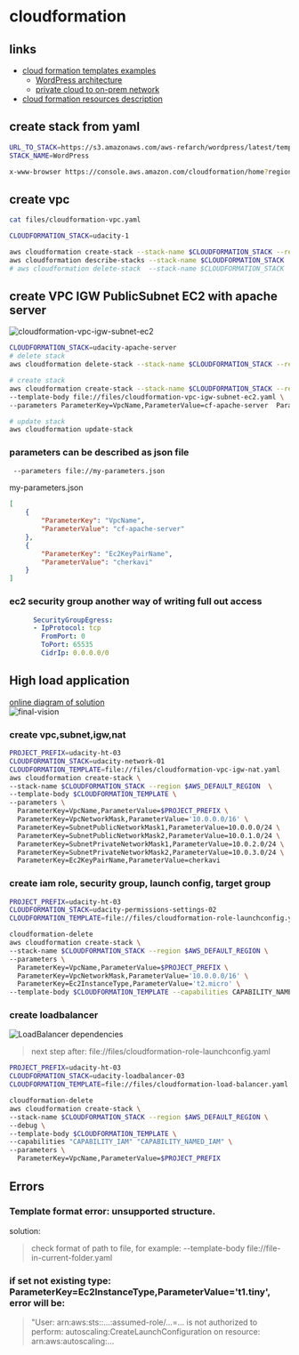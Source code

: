 # cloudformation
## links
* [cloud formation templates examples](https://github.com/orgs/aws-samples/repositories?q=cloudformation)
  * [WordPress architecture](https://github.com/aws-samples/aws-refarch-wordpress)
  * [private cloud to on-prem network](https://github.com/udacity/nd9991-c2-Infrastructure-as-Code-v1-Exercises_Solution/tree/master/lesson-2-Infrastructure%20as%20Code)
* [cloud formation resources description](https://docs.aws.amazon.com/AWSCloudFormation/latest/UserGuide/aws-template-resource-type-ref.html)

## create stack from yaml
```sh
URL_TO_STACK=https://s3.amazonaws.com/aws-refarch/wordpress/latest/templates/aws-refarch-wordpress-master-newvpc.yaml
STACK_NAME=WordPress

x-www-browser https://console.aws.amazon.com/cloudformation/home?region=us-east-1#/stacks/new?stackName=$STACK_NAME&templateURL=$URL_TO_STACK
```  

## create vpc
```sh
cat files/cloudformation-vpc.yaml
```
```sh
CLOUDFORMATION_STACK=udacity-1

aws cloudformation create-stack --stack-name $CLOUDFORMATION_STACK --region us-east-1 --template-body file://files/cloudformation-vpc.yaml
aws cloudformation describe-stacks --stack-name $CLOUDFORMATION_STACK
# aws cloudformation delete-stack  --stack-name $CLOUDFORMATION_STACK
```

## create VPC IGW PublicSubnet EC2 with apache server
![cloudformation-vpc-igw-subnet-ec2](https://user-images.githubusercontent.com/8113355/230791715-158046f5-8d08-465e-9389-18d3d1c46a0b.png)  
```sh
CLOUDFORMATION_STACK=udacity-apache-server
# delete stack 
aws cloudformation delete-stack --stack-name $CLOUDFORMATION_STACK --region us-east-1

# create stack
aws cloudformation create-stack --stack-name $CLOUDFORMATION_STACK --region us-east-1 --debug \
--template-body file://files/cloudformation-vpc-igw-subnet-ec2.yaml \
--parameters ParameterKey=VpcName,ParameterValue=cf-apache-server  ParameterKey=Ec2KeyPairName,ParameterValue=cherkavi

# update stack 
aws cloudformation update-stack 
```

### parameters can be described as json file
```sh
 --parameters file://my-parameters.json
```
my-parameters.json
```json
[
	{
		"ParameterKey": "VpcName",
		"ParameterValue": "cf-apache-server"
	}, 
	{
		"ParameterKey": "Ec2KeyPairName",
		"ParameterValue": "cherkavi"
	}
]
```

### ec2 security group another way of writing full out access
```yaml
      SecurityGroupEgress:
      - IpProtocol: tcp
        FromPort: 0
        ToPort: 65535
        CidrIp: 0.0.0.0/0
```

## High load application
[online diagram of solution](https://online.visual-paradigm.com/w/xqyroxcb/diagrams/#diagram:workspace=xqyroxcb&proj=2&id=33)  
![final-vision](https://user-images.githubusercontent.com/8113355/235377012-3f575fb0-d732-43f5-858d-c69b2bf259f4.png)  

### create vpc,subnet,igw,nat
```sh
PROJECT_PREFIX=udacity-ht-03
CLOUDFORMATION_STACK=udacity-network-01
CLOUDFORMATION_TEMPLATE=file://files/cloudformation-vpc-igw-nat.yaml
aws cloudformation create-stack \
--stack-name $CLOUDFORMATION_STACK --region $AWS_DEFAULT_REGION  \
--template-body $CLOUDFORMATION_TEMPLATE \
--parameters \
  ParameterKey=VpcName,ParameterValue=$PROJECT_PREFIX \
  ParameterKey=VpcNetworkMask,ParameterValue='10.0.0.0/16' \
  ParameterKey=SubnetPublicNetworkMask1,ParameterValue=10.0.0.0/24 \
  ParameterKey=SubnetPublicNetworkMask2,ParameterValue=10.0.1.0/24 \
  ParameterKey=SubnetPrivateNetworkMask1,ParameterValue=10.0.2.0/24 \
  ParameterKey=SubnetPrivateNetworkMask2,ParameterValue=10.0.3.0/24 \
  ParameterKey=Ec2KeyPairName,ParameterValue=cherkavi
```

### create iam role, security group, launch config, target group
```sh
PROJECT_PREFIX=udacity-ht-03
CLOUDFORMATION_STACK=udacity-permissions-settings-02
CLOUDFORMATION_TEMPLATE=file://files/cloudformation-role-launchconfig.yaml

cloudformation-delete
aws cloudformation create-stack \
--stack-name $CLOUDFORMATION_STACK --region $AWS_DEFAULT_REGION \
--parameters \
  ParameterKey=VpcName,ParameterValue=$PROJECT_PREFIX \
  ParameterKey=VpcNetworkMask,ParameterValue='10.0.0.0/16' \
  ParameterKey=Ec2InstanceType,ParameterValue='t2.micro' \
--template-body $CLOUDFORMATION_TEMPLATE --capabilities CAPABILITY_NAMED_IAM
```

### create loadbalancer
![LoadBalancer dependencies](https://user-images.githubusercontent.com/8113355/235375706-57803dc5-07f9-482c-b858-9cade7e6c1d0.png)
> next step after: file://files/cloudformation-role-launchconfig.yaml
```sh
PROJECT_PREFIX=udacity-ht-03
CLOUDFORMATION_STACK=udacity-loadbalancer-03
CLOUDFORMATION_TEMPLATE=file://files/cloudformation-load-balancer.yaml

cloudformation-delete
aws cloudformation create-stack \
--stack-name $CLOUDFORMATION_STACK --region $AWS_DEFAULT_REGION \
--debug \
--template-body $CLOUDFORMATION_TEMPLATE \
--capabilities "CAPABILITY_IAM" "CAPABILITY_NAMED_IAM" \
--parameters \
  ParameterKey=VpcName,ParameterValue=$PROJECT_PREFIX  
```

## Errors
### Template format error: unsupported structure.
solution:
> check format of path to file, for example:
> --template-body file://file-in-current-folder.yaml


### if set not existing type: ParameterKey=Ec2InstanceType,ParameterValue='t1.tiny', error will be:
>  "User: arn:aws:sts::...:assumed-role/...=... is not authorized to perform: autoscaling:CreateLaunchConfiguration on resource: arn:aws:autoscaling:...
